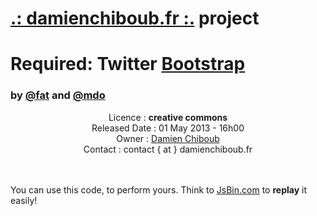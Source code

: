 <h1><a href="http://www.damienchiboub.fr" target="_blank">.: damienchiboub.fr :.</a> project <h1>

<h1>Required: Twitter <a href="http://github.com/twitter/bootstrap" target="_blank">Bootstrap</a></h1>
<h3>by <a href="https://twitter.com/fat" target="_blank">@fat</a> and 
   <a href="https://twitter.com/mdo" target="_blank">@mdo</a>
</h3>




<center>Licence :        <b>creative commons</b><br>
Released Date :  01 May 2013 - 16h00<br>
Owner :          <a href="http://www.damienchiboub.fr/" target="_blank">Damien Chiboub</a><br>
Contact :        contact { at } damienchiboub.fr<br> 
</center><br><br>

You can use this code, to perform yours. Think to <a href="http://jsbin.com/" target="_blank">JsBin.com</a> to <b>replay</b> it easily!

